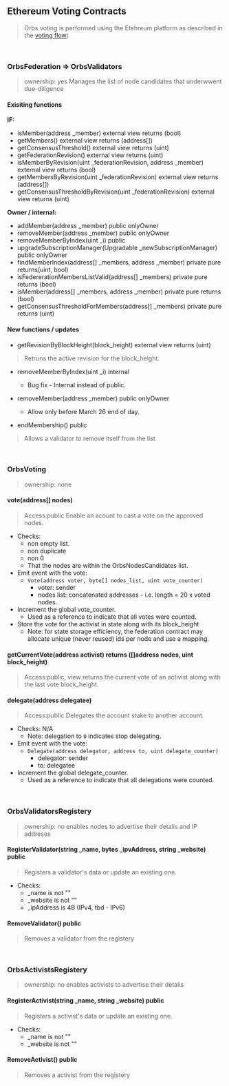 ## Ethereum Voting Contracts
> Orbs voting is performed using the Etehreum platform as described in the [voting flow](../../flows/voting.md))

&nbsp;
### OrbsFederation => OrbsValidators 
> ownership: yes
> Manages the list of node candidates that underwwent due-diligence

#### Exisiting functions
**IF:**
* isMember(address _member) external view returns (bool)
* getMembers() external view returns (address[])
* getConsensusThreshold() external view returns (uint)
* getFederationRevision() external view returns (uint)
* isMemberByRevision(uint _federationRevision, address _member) external view returns (bool)
* getMembersByRevision(uint _federationRevision) external view returns (address[])
* getConsensusThresholdByRevision(uint _federationRevision) external view returns (uint)

**Owner / internal:**
* addMember(address _member) public onlyOwner
* removeMember(address _member) public onlyOwner
* removeMemberByIndex(uint _i) public
* upgradeSubscriptionManager(Upgradable _newSubscriptionManager) public onlyOwner
* findMemberIndex(address[] _members, address _member) private pure returns(uint, bool)
* isFedererationMembersListValid(address[] _members) private pure returns (bool)
* isMember(address[] _members, address _member) private pure returns (bool)
* getConsensusThresholdForMembers(address[] _members) private pure returns (uint)

#### New functions / updates
* getRevisionByBlockHeight(block_height) external view returns (uint)
> Retruns the active revision for the block_height.

* removeMemberByIndex(uint _i) internal
  * Bug fix - Internal instead of public.
  
* removeMember(address _member) public onlyOwner
  * Allow only before March 26 end of day.
  
* endMembership() public
> Allows a validator to remove itself from the list


&nbsp;
### OrbsVoting
> ownership: none

#### vote(address[] nodes)
> Access:public
> Enable an acount to cast a vote on the approved nodes.
* Checks:
  * non empty list.
  * non duplicate
  * non 0
  * That the nodes are within the OrbsNodesCandidates list.
* Emit event with the vote: 
  * `Vote(address voter, byte[] nodes_list, uint vote_counter)`
    * voter: sender
    * nodes list: concatenated addresses - i.e. length = 20 x voted nodes.
* Increment the global vote_counter.
  * Used as a reference to indicate that all votes were counted.
* Store the vote for the activist in state along with its block_height
  * Note: for state storage efficiency, the federation contract may allocate unique (never reused) ids per node and use a mapping.


#### getCurrentVote(address activist) returns ([]address nodes, uint block_height)
> Access:public, view
> returns the current vote of an activist alomg with the last vote block_height.


#### delegate(address delegatee)
> Access:public
> Delegates the account stake to another account.
* Checks: N/A
  * Note: delegation to `0` indicates stop delegating.
* Emit event with the vote: 
  * `Delegate(address delegator, address to, uint delegate_counter)`
    * delegator: sender
    * to: delegatee
* Increment the global delegate_counter.
  * Used as a reference to indicate that all delegations were counted.


&nbsp;
### OrbsValidatorsRegistery
> ownership: no
> enables nodes to advertise their detalis and IP addreses

#### RegisterValidator(string _name, bytes _ipvAddress, string _website) public 
> Registers a validator's data or update an existing one.
* Checks:
  * _name is not ""
  * _website is not ""
  * _ipAddress is 4B (IPv4, tbd - IPv6)

#### RemoveValidator() public 
> Removes a validator from the registery


&nbsp;
### OrbsActivistsRegistery
> ownership: no
> enables activists to advertise their detalis

#### RegisterActivist(string _name, string _website) public 
> Registers a activist's data or update an existing one.
* Checks:
  * _name is not ""
  * _website is not ""

#### RemoveActivist() public 
> Removes a activist from the registery



